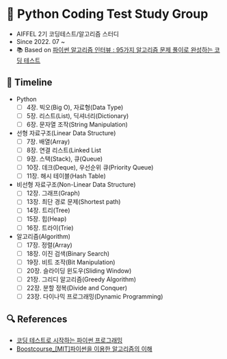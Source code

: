 # 🌳 Python Coding Test Study Group
* AIFFEL 2기 코딩테스트/알고리즘 스터디
* Since 2022. 07 ~ 
* 📚 Based on [파이썬 알고리즘 인터뷰 : 95가지 알고리즘 문제 풀이로 완성하는 코딩 테스트](http://www.yes24.com/Product/Goods/91084402)

## 📆 Timeline
* Python
  - [ ] 4장. 빅오(Big O), 자료형(Data Type)
  - [ ] 5장. 리스트(List), 딕셔너리(Dictionary)
  - [ ] 6장. 문자열 조작(String Manipulation)
* 선형 자료구조(Linear Data Structure)
  - [ ] 7장. 배열(Array)
  - [ ] 8장. 연결 리스트(Linked List
  - [ ] 9장. 스택(Stack), 큐(Queue)
  - [ ] 10장. 데크(Deque), 우선순위 큐(Priority Queue)
  - [ ] 11장. 해시 테이블(Hash Table)
* 비선형 자료구조(Non-Linear Data Structure)
  - [ ] 12장. 그래프(Graph)
  - [ ] 13장. 최단 경로 문제(Shortest path)
  - [ ] 14장. 트리(Tree)
  - [ ] 15장. 힙(Heap)
  - [ ] 16장. 트라이(Trie)
* 알고리즘(Algorithm)
  - [ ] 17장. 정렬(Array)
  - [ ] 18장. 이진 검색(Binary Search)
  - [ ] 19장. 비트 조작(Bit Manipulation)
  - [ ] 20장. 슬라이딩 윈도우(Sliding Window)
  - [ ] 21장. 그리디 알고리즘(Greedy Algorithm)
  - [ ] 22장. 분할 정복(Divide and Conquer)
  - [ ] 23장. 다이나믹 프로그래밍(Dynamic Programming)

## 🔍 References
* [코딩 테스트로 시작하는 파이썬 프로그래밍](http://www.yes24.com/Product/Goods/108929583)
* [Boostcourse_[MIT]파이썬을 이용한 알고리즘의 이해](https://www.boostcourse.org/cs113/joinLectures/195063)

